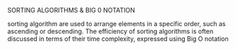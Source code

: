 SORTING ALGORITHMS & BIG 0 NOTATION 

sorting algorithm are used to arrange elements in a specific order, such as ascending or descending. The efficiency of sorting algorithms is often discussed in terms of their time complexity, expressed using Big O notation
